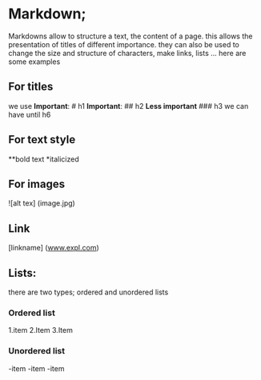 # Markdown;
Markdowns allow to structure a text, the content of a page.
this allows the presentation of titles of different importance. they can also be used to change the size and structure of characters, make links, lists ...
here are some examples
## For titles
we use
**Important**: # h1
**Important**: ## h2
**Less important** ### h3
we can have until h6
## For text style
**bold text
 *italicized 
## For images
![alt tex] (image.jpg)
## Link
[linkname] (www.expl.com)
## Lists:
there are two types; ordered and unordered lists
### Ordered list
1.item
2.Item
3.Item
### Unordered list
-item
-item
-item
